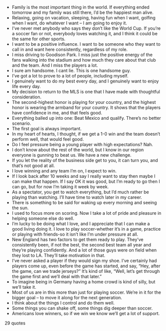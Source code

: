  - Family is the most important thing in the world. If everything ended tomorrow and my family was still there, I’d be the happiest man alive.
 - Relaxing, going on vacation, sleeping, having fun when I want, golfing when I want, do whatever I want – I am going to enjoy it.
 - I’ve never met anybody who says they don’t like the World Cup. If you’re a soccer fan or not, everybody loves watching it, and I think it could be the same for other sports.
 - I want to be a positive influence. I want to be someone who they want to call in and want here consistently, regardless of my role.
 - I miss driving to Goodison Park. I miss just the positive energy of the fans walking into the stadium and how much they care about that club and the team. And I miss the players a lot.
 - I sure am handsome. I cant lie. This is one handsome guy.
 - I’ve got a lot to prove to a lot of people, including myself.
 - I genuinely want to do my best every day, and I genuinely want to enjoy life every day.
 - My decision to return to the MLS is one that I have made with thoughtful consideration.
 - The second-highest honor is playing for your country, and the highest honor is wearing the armband for your country. It shows that the players have confidence in me, and that feels good.
 - Everything balled up into one: Beat Mexico and qualify. There’s no better scenario.
 - The first goal is always important.
 - In my heart of hearts, I thought, if we get a 1-0 win and the team doesn’t perform well, that would feel good.
 - Do I feel pressure being a young player with high expectations? Nah.
 - I don’t know about the rest of the world, but I know in our region everyone is gunning to beat us. We have a new challenge.
 - If you let the reality of the business side get to you, it can turn you, and that’s not good at all.
 - I love winning and any team I’m on, I expect to win.
 - If I look back after 10 weeks and say I really want to stay then maybe I can make that happen. If I say OK it was good, but I’m ready to go then I can go, but for now I’m taking it week by week.
 - As a spectator, you get to watch everything, but I’d much rather be playing than watching. I’ll have time to watch later in my career.
 - There is something to be said for waking up every morning and seeing the sun.
 - I used to focus more on scoring. Now I take a lot of pride and pleasure in helping someone else do well.
 - I’m lucky to be doing what I love, and I appreciate that I can make a good living doing it. I love to play soccer-whether it’s in a game, practice or playing with friends-so it isn’t like I’m under pressure at all.
 - New England has two factors to get them ready to play. They’ve consistently been, if not the best, the second best team all year and they’re playing confidently. And a lot of those guys were on field when they lost to LA. They’ll take motivation in that.
 - I’ve never asked a player if they would sign my shoe. I’ve certainly had players come up, even before the game has started, and say, “Hey, after the game, can we trade jerseys?” It’s kind of like, “Well, let’s get through the game first and we’ll deal with that later.”
 - To imagine being in Germany having a home crowd is kind of silly, but we’ll take it.
 - Most of us are in this more than just for playing soccer. We’re in it for the bigger goal – to move it along for the next generation.
 - I think about the things I control and do them well.
 - Some things you can shake off, some things dig deeper than soccer.
 - Americans love winners, so if we win we know we’ll get a lot of support.

29 quotes